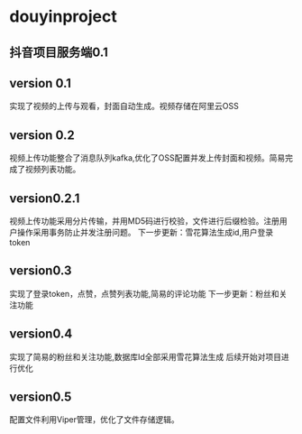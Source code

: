 # douyinproject

## 抖音项目服务端0.1
## version 0.1 
   实现了视频的上传与观看，封面自动生成。视频存储在阿里云OSS
## version 0.2
   视频上传功能整合了消息队列kafka,优化了OSS配置并发上传封面和视频。简易完成了视频列表功能。
## version0.2.1
   视频上传功能采用分片传输，并用MD5码进行校验，文件进行后缀检验。注册用户操作采用事务防止并发注册问题。
   下一步更新：雪花算法生成id,用户登录token
## version0.3
   实现了登录token，点赞，点赞列表功能,简易的评论功能
   下一步更新：粉丝和关注功能
## version0.4
   实现了简易的粉丝和关注功能,数据库Id全部采用雪花算法生成
   后续开始对项目进行优化
## version0.5
   配置文件利用Viper管理，优化了文件存储逻辑。
    
